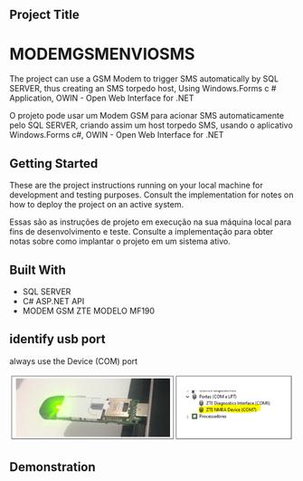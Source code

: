 

## Project Title
# MODEMGSMENVIOSMS

The project can use a GSM Modem to trigger SMS automatically by SQL SERVER, thus creating an SMS torpedo host, Using Windows.Forms c # Application, OWIN - Open Web Interface for .NET 

O projeto pode usar um Modem GSM para acionar SMS automaticamente pelo SQL SERVER, criando assim um host torpedo SMS, usando o aplicativo Windows.Forms c#, OWIN - Open Web Interface for .NET


## Getting Started

These are the project instructions running on your local machine for development and testing purposes. Consult the implementation for notes on how to deploy the project on an active system.

Essas são as instruções de projeto em execução na sua máquina local para fins de desenvolvimento e teste. Consulte a implementação para obter notas sobre como implantar o projeto em um sistema ativo.

## Built With

 - SQL SERVER
 - C# ASP.NET API
 - MODEM GSM ZTE MODELO MF190

## identify usb port
always use the Device (COM) port

![port (COM) ](https://github.com/fernand0souza/MODEMGSMENVIOSMS/blob/master/PORTA%20MODEM.PNG)

## Demonstration

